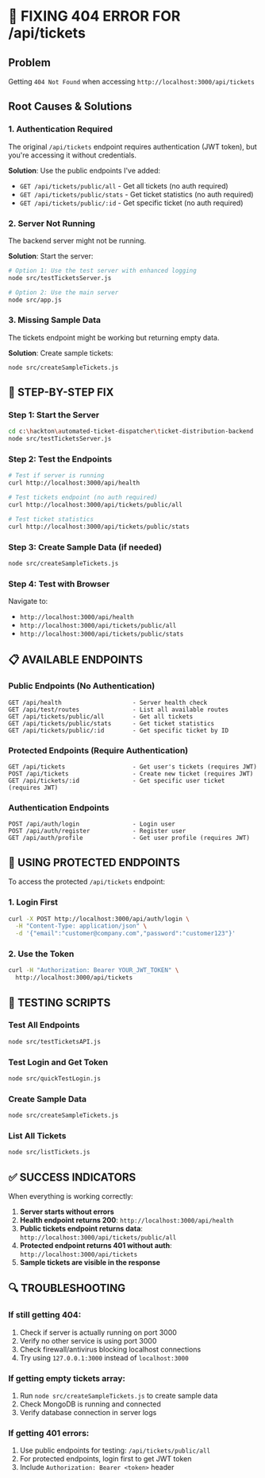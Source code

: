 # 🔧 FIXING 404 ERROR FOR /api/tickets

## Problem
Getting `404 Not Found` when accessing `http://localhost:3000/api/tickets`

## Root Causes & Solutions

### 1. **Authentication Required**
The original `/api/tickets` endpoint requires authentication (JWT token), but you're accessing it without credentials.

**Solution**: Use the public endpoints I've added:
- `GET /api/tickets/public/all` - Get all tickets (no auth required)
- `GET /api/tickets/public/stats` - Get ticket statistics (no auth required)
- `GET /api/tickets/public/:id` - Get specific ticket (no auth required)

### 2. **Server Not Running**
The backend server might not be running.

**Solution**: Start the server:
```bash
# Option 1: Use the test server with enhanced logging
node src/testTicketsServer.js

# Option 2: Use the main server
node src/app.js
```

### 3. **Missing Sample Data**
The tickets endpoint might be working but returning empty data.

**Solution**: Create sample tickets:
```bash
node src/createSampleTickets.js
```

## 🚀 STEP-BY-STEP FIX

### Step 1: Start the Server
```bash
cd c:\hackton\automated-ticket-dispatcher\ticket-distribution-backend
node src/testTicketsServer.js
```

### Step 2: Test the Endpoints
```bash
# Test if server is running
curl http://localhost:3000/api/health

# Test tickets endpoint (no auth required)
curl http://localhost:3000/api/tickets/public/all

# Test ticket statistics
curl http://localhost:3000/api/tickets/public/stats
```

### Step 3: Create Sample Data (if needed)
```bash
node src/createSampleTickets.js
```

### Step 4: Test with Browser
Navigate to:
- `http://localhost:3000/api/health`
- `http://localhost:3000/api/tickets/public/all`
- `http://localhost:3000/api/tickets/public/stats`

## 📋 AVAILABLE ENDPOINTS

### Public Endpoints (No Authentication)
```
GET /api/health                    - Server health check
GET /api/test/routes               - List all available routes
GET /api/tickets/public/all        - Get all tickets
GET /api/tickets/public/stats      - Get ticket statistics
GET /api/tickets/public/:id        - Get specific ticket by ID
```

### Protected Endpoints (Require Authentication)
```
GET /api/tickets                   - Get user's tickets (requires JWT)
POST /api/tickets                  - Create new ticket (requires JWT)
GET /api/tickets/:id               - Get specific user ticket (requires JWT)
```

### Authentication Endpoints
```
POST /api/auth/login               - Login user
POST /api/auth/register            - Register user
GET /api/auth/profile              - Get user profile (requires JWT)
```

## 🔐 USING PROTECTED ENDPOINTS

To access the protected `/api/tickets` endpoint:

### 1. Login First
```bash
curl -X POST http://localhost:3000/api/auth/login \
  -H "Content-Type: application/json" \
  -d '{"email":"customer@company.com","password":"customer123"}'
```

### 2. Use the Token
```bash
curl -H "Authorization: Bearer YOUR_JWT_TOKEN" \
  http://localhost:3000/api/tickets
```

## 🧪 TESTING SCRIPTS

### Test All Endpoints
```bash
node src/testTicketsAPI.js
```

### Test Login and Get Token
```bash
node src/quickTestLogin.js
```

### Create Sample Data
```bash
node src/createSampleTickets.js
```

### List All Tickets
```bash
node src/listTickets.js
```

## ✅ SUCCESS INDICATORS

When everything is working correctly:

1. **Server starts without errors**
2. **Health endpoint returns 200**: `http://localhost:3000/api/health`
3. **Public tickets endpoint returns data**: `http://localhost:3000/api/tickets/public/all`
4. **Protected endpoint returns 401 without auth**: `http://localhost:3000/api/tickets`
5. **Sample tickets are visible in the response**

## 🔍 TROUBLESHOOTING

### If still getting 404:
1. Check if server is actually running on port 3000
2. Verify no other service is using port 3000
3. Check firewall/antivirus blocking localhost connections
4. Try using `127.0.0.1:3000` instead of `localhost:3000`

### If getting empty tickets array:
1. Run `node src/createSampleTickets.js` to create sample data
2. Check MongoDB is running and connected
3. Verify database connection in server logs

### If getting 401 errors:
1. Use public endpoints for testing: `/api/tickets/public/all`
2. For protected endpoints, login first to get JWT token
3. Include `Authorization: Bearer <token>` header
